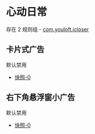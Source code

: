 # 心动日常

存在 2 规则组 - [com.youloft.icloser](/src/apps/com.youloft.icloser.ts)

## 卡片式广告

默认禁用

- [快照-0](https://i.gkd.li/import/13067183)

## 右下角悬浮窗小广告

默认禁用

- [快照-0](https://i.gkd.li/import/13164387)
